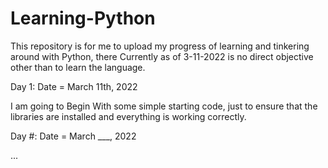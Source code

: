 # Learning-Python
This repository is for me to upload my progress of learning and tinkering around with Python, there Currently as of 3-11-2022 is no direct objective other than to learn the language.

Day 1: Date = March 11th, 2022

I am going to Begin With some simple starting code, just to ensure that the libraries are installed and everything is working correctly.

Day #: Date = March ___, 2022

...
